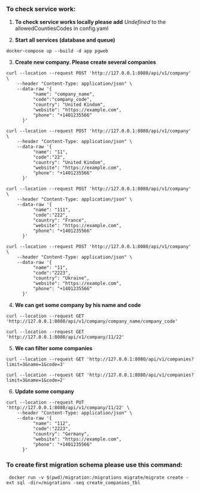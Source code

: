 ### To check service work:

1. **To check service works locally please add** _Undefined_ to the allowedCountiesCodes in config.yaml

2. **Start all services (database and queue)**

```
docker-compose up --build -d app pgweb
```

3. **Create new company. Please create several companies**

```
curl --location --request POST 'http://127.0.0.1:8080/api/v1/company' \
    --header "Content-Type: application/json" \
    --data-raw '{
          "name": "company_name",
          "code":"company_code",
          "country": "United Kindom",
          "website": "https://example.com",
          "phone": "+1401235566"
      }'
```

```
curl --location --request POST 'http://127.0.0.1:8080/api/v1/company' \
    --header "Content-Type: application/json" \
    --data-raw '{
          "name": "11",
          "code":"22",
          "country": "United Kindom",
          "website": "https://example.com",
          "phone": "+1401235566"
      }'
```

```
curl --location --request POST 'http://127.0.0.1:8080/api/v1/company' \
    --header "Content-Type: application/json" \
    --data-raw '{
          "name": "111",
          "code":"222",
          "country": "France",
          "website": "https://example.com",
          "phone": "+1401235566"
      }'
```

```
curl --location --request POST 'http://127.0.0.1:8080/api/v1/company' \
    --header "Content-Type: application/json" \
    --data-raw '{
          "name": "11",
          "code":"2223",
          "country": "Ukraine",
          "website": "https://example.com",
          "phone": "+1401235566"
      }'
```

4. **We can get some company by his name and code**

```
curl --location --request GET 'http://127.0.0.1:8080/api/v1/company/company_name/company_code'
```

```
curl --location --request GET 'http://127.0.0.1:8080/api/v1/company/11/22'
```

5. **We can filter some companies**

```
curl --location --request GET 'http://127.0.0.1:8080/api/v1/companies?limit=3&name=1&code=3'
```

```
curl --location --request GET 'http://127.0.0.1:8080/api/v1/companies?limit=3&name=1&code=2'
```

6. **Update some company**

```
curl --location --request PUT 'http://127.0.0.1:8080/api/v1/company/11/22' \
    --header "Content-Type: application/json" \
    --data-raw '{
          "name": "112",
          "code":"2223",
          "country": "Germany",
          "website": "https://example.com",
          "phone": "+1401235566"
      }'
```

### To create first migration schema please use this command:

```
 docker run -v $(pwd)/migration:/migrations migrate/migrate create -ext sql -dir=/migrations -seq create_companies_tbl
```

